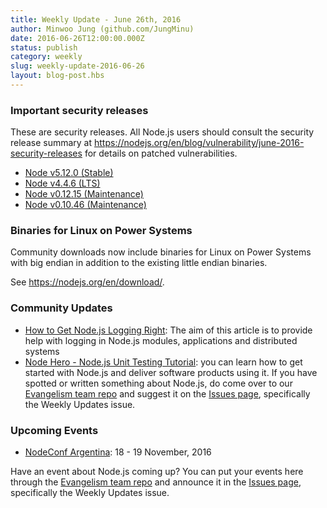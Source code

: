 ```yaml
---
title: Weekly Update - June 26th, 2016
author: Minwoo Jung (github.com/JungMinu)
date: 2016-06-26T12:00:00.000Z
status: publish
category: weekly
slug: weekly-update-2016-06-26
layout: blog-post.hbs
---
```


### Important security releases

These are security releases. All Node.js users should consult the security release summary at https://nodejs.org/en/blog/vulnerability/june-2016-security-releases for details on patched vulnerabilities.

* [Node v5.12.0 (Stable)](https://nodejs.org/en/blog/release/v5.12.0/)
* [Node v4.4.6 (LTS)](https://nodejs.org/en/blog/release/v4.4.6/)
* [Node v0.12.15 (Maintenance)](https://nodejs.org/en/blog/release/v0.12.15/)
* [Node v0.10.46 (Maintenance)](https://nodejs.org/en/blog/release/v0.10.46/)

### Binaries for Linux on Power Systems

Community downloads now include binaries for Linux on Power Systems with big endian in addition to the existing little endian binaries.

See https://nodejs.org/en/download/.

### Community Updates

* [How to Get Node.js Logging Right](https://blog.risingstack.com/node-js-logging-tutorial/): The aim of this article is to provide help with logging in Node.js modules, applications and distributed systems
* [Node Hero - Node.js Unit Testing Tutorial](https://blog.risingstack.com/node-hero-node-js-unit-testing-tutorial/): you can learn how to get started with Node.js and deliver software products using it.
If you have spotted or written something about Node.js, do come over to our [Evangelism team repo](https://github.com/nodejs/evangelism) and suggest it on the [Issues page](https://github.com/nodejs/evangelism/issues), specifically the Weekly Updates issue.

### Upcoming Events

* [NodeConf Argentina](https://2016.nodeconf.com.ar): 18 - 19 November, 2016

Have an event about Node.js coming up? You can put your events here through the [Evangelism team repo](https://github.com/nodejs/evangelism) and announce it in the [Issues page](https://github.com/nodejs/evangelism/issues), specifically the Weekly Updates issue.
